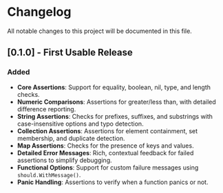 # Changelog

All notable changes to this project will be documented in this file.

## [0.1.0] - First Usable Release

### Added

- **Core Assertions**: Support for equality, boolean, nil, type, and length checks.
- **Numeric Comparisons**: Assertions for greater/less than, with detailed difference reporting.
- **String Assertions**: Checks for prefixes, suffixes, and substrings with case-insensitive options and typo detection.
- **Collection Assertions**: Assertions for element containment, set membership, and duplicate detection.
- **Map Assertions**: Checks for the presence of keys and values.
- **Detailed Error Messages**: Rich, contextual feedback for failed assertions to simplify debugging.
- **Functional Options**: Support for custom failure messages using `should.WithMessage()`.
- **Panic Handling**: Assertions to verify when a function panics or not.
